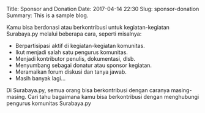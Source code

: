 Title: Sponsor and Donation
Date: 2017-04-14 22:30
Slug: sponsor-donation
Summary: This is a sample blog.

Kamu bisa berdonasi atau berkontribusi untuk kegiatan-kegiatan Surabaya.py melalui beberapa cara, seperti misalnya:

- Berpartisipasi aktif di kegiatan-kegiatan komunitas.
- Ikut menjadi salah satu pengurus komunitas.
- Menjadi kontributor penulis, dokumentasi, dlsb.
- Menyumbang sebagai donatur atau sponsor kegiatan.
- Meramaikan forum diskusi dan tanya jawab.
- Masih banyak lagi...

Di Surabaya.py, semua orang bisa berkontribusi dengan caranya masing-masing. Cari tahu bagaimana kamu bisa berkontribusi dengan menghubungi pengurus komunitas Surabaya.py
